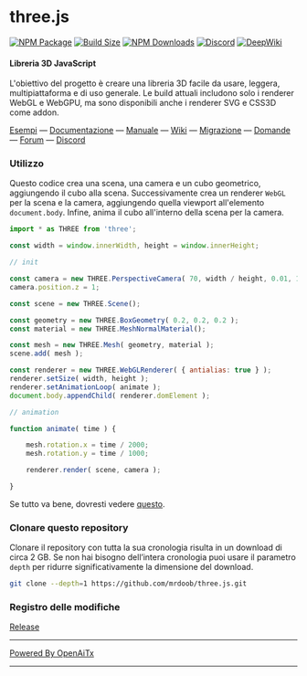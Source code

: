 # three.js

[![NPM Package][npm]][npm-url]
[![Build Size][build-size]][build-size-url]
[![NPM Downloads][npm-downloads]][npmtrends-url]
[![Discord][discord]][discord-url]
[![DeepWiki][deepwiki]][deepwiki-url]

#### Libreria 3D JavaScript

L'obiettivo del progetto è creare una libreria 3D facile da usare, leggera, multipiattaforma e di uso generale. Le build attuali includono solo i renderer WebGL e WebGPU, ma sono disponibili anche i renderer SVG e CSS3D come addon.

[Esempi](https://threejs.org/examples/) &mdash;
[Documentazione](https://threejs.org/docs/) &mdash;
[Manuale](https://threejs.org/manual/) &mdash;
[Wiki](https://github.com/mrdoob/three.js/wiki) &mdash;
[Migrazione](https://github.com/mrdoob/three.js/wiki/Migration-Guide) &mdash;
[Domande](https://stackoverflow.com/questions/tagged/three.js) &mdash;
[Forum](https://discourse.threejs.org/) &mdash;
[Discord](https://discord.gg/56GBJwAnUS)

### Utilizzo

Questo codice crea una scena, una camera e un cubo geometrico, aggiungendo il cubo alla scena. Successivamente crea un renderer `WebGL` per la scena e la camera, aggiungendo quella viewport all'elemento `document.body`. Infine, anima il cubo all'interno della scena per la camera.

```javascript
import * as THREE from 'three';

const width = window.innerWidth, height = window.innerHeight;

// init

const camera = new THREE.PerspectiveCamera( 70, width / height, 0.01, 10 );
camera.position.z = 1;

const scene = new THREE.Scene();

const geometry = new THREE.BoxGeometry( 0.2, 0.2, 0.2 );
const material = new THREE.MeshNormalMaterial();

const mesh = new THREE.Mesh( geometry, material );
scene.add( mesh );

const renderer = new THREE.WebGLRenderer( { antialias: true } );
renderer.setSize( width, height );
renderer.setAnimationLoop( animate );
document.body.appendChild( renderer.domElement );

// animation

function animate( time ) {

	mesh.rotation.x = time / 2000;
	mesh.rotation.y = time / 1000;

	renderer.render( scene, camera );

}
```

Se tutto va bene, dovresti vedere [questo](https://jsfiddle.net/v98k6oze/).

### Clonare questo repository

Clonare il repository con tutta la sua cronologia risulta in un download di circa 2 GB. Se non hai bisogno dell’intera cronologia puoi usare il parametro `depth` per ridurre significativamente la dimensione del download.

```sh
git clone --depth=1 https://github.com/mrdoob/three.js.git
```

### Registro delle modifiche

[Release](https://github.com/mrdoob/three.js/releases)


[npm]: https://img.shields.io/npm/v/three
[npm-url]: https://www.npmjs.com/package/three
[build-size]: https://badgen.net/bundlephobia/minzip/three
[build-size-url]: https://bundlephobia.com/result?p=three
[npm-downloads]: https://img.shields.io/npm/dw/three
[npmtrends-url]: https://www.npmtrends.com/three
[discord]: https://img.shields.io/discord/685241246557667386
[discord-url]: https://discord.gg/56GBJwAnUS
[deepwiki]: https://deepwiki.com/badge.svg
[deepwiki-url]: https://deepwiki.com/mrdoob/three.js


---

[Powered By OpenAiTx](https://github.com/OpenAiTx/OpenAiTx)

---